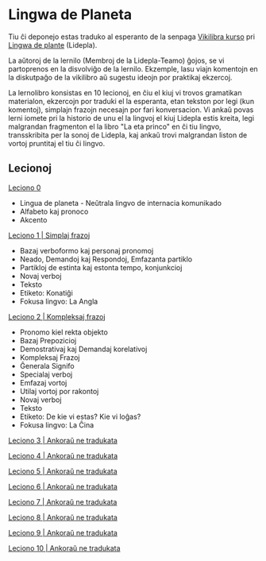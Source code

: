 # Lingwa de Planeta

Tiu ĉi deponejo estas traduko al esperanto de la senpaga
[Vikilibra kurso](https://ru.wikibooks.org/wiki/%D0%9B%D0%B8%D0%BD%D0%B3%D0%B2%D0%B0_%D0%B4%D0%B5_%D0%BF%D0%BB%D0%B0%D0%BD%D0%B5%D1%82%D0%B0)
pri [Lingwa de plante](https://eo.wikipedia.org/wiki/Lingwa_de_Planeta)
(Lidepla).

La aŭtoroj de la lernilo (Membroj de la Lidepla-Teamo) ĝojos, se vi partoprenos
en la disvolviĝo de la lernilo. Ekzemple, lasu viajn komentojn en la diskutpaĝo
de la vikilibro aŭ sugestu ideojn por praktikaj ekzercoj.

La lernolibro konsistas en 10 lecionoj, en ĉiu el kiuj vi trovos gramatikan
materialon, ekzercojn por traduki el la esperanta, etan tekston por legi (kun
komentoj), simplajn frazojn necesajn por fari konversacion. Vi ankaŭ povas lerni
iomete pri la historio de unu el la lingvoj el kiuj Lidepla estis kreita, legi
malgrandan fragmenton el la libro "La eta princo" en ĉi tiu lingvo,
transskribita per la sonoj de Lidepla, kaj ankaŭ trovi malgrandan liston de
vortoj pruntitaj el tiu ĉi lingvo.

## Lecionoj

[Leciono 0](./lecionoj/leciono-0.md)
- Lingua de planeta - Neŭtrala lingvo de internacia komunikado
- Alfabeto kaj pronoco
- Akcento

[Leciono 1 | Simplaj frazoj](./lecionoj/leciono-1.md)
- Bazaj verboformo kaj personaj pronomoj
- Neado, Demandoj kaj Respondoj, Emfazanta partiklo
- Partikloj de estinta kaj estonta tempo, konjunkcioj
- Novaj verboj
- Teksto
- Etiketo: Konatiĝi
- Fokusa lingvo: La Angla

[Leciono 2 | Kompleksaj frazoj](./lecionoj/leciono-2.md)
- Pronomo kiel rekta objekto
- Bazaj Prepozicioj
- Demostrativaj kaj Demandaj korelativoj
- Kompleksaj Frazoj
- Ĝenerala Signifo
- Specialaj verboj
- Emfazaj vortoj
- Utilaj vortoj por rakontoj
- Novaj verboj
- Teksto
- Etiketo: De kie vi estas? Kie vi loĝas?
- Fokusa lingvo: La Ĉina

[Leciono 3 | Ankoraŭ ne tradukata]()

[Leciono 4 | Ankoraŭ ne tradukata]()

[Leciono 5 | Ankoraŭ ne tradukata]()

[Leciono 6 | Ankoraŭ ne tradukata]()

[Leciono 7 | Ankoraŭ ne tradukata]()

[Leciono 8 | Ankoraŭ ne tradukata]()

[Leciono 9 | Ankoraŭ ne tradukata]()

[Leciono 10 | Ankoraŭ ne tradukata]()

